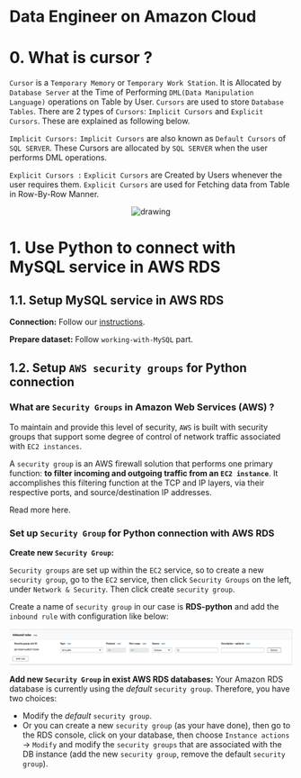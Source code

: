 # Data Engineer on Amazon Cloud

# 0. What is cursor ?
`Cursor` is a `Temporary Memory` or `Temporary Work Station`. It is Allocated by `Database Server` at the Time of Performing `DML(Data Manipulation Language)` operations on Table by User. `Cursors` are used to store `Database Tables`. There are 2 types of `Cursors`: `Implicit Cursors` and `Explicit Cursors`. These are explained as following below.

`Implicit Cursors:`
`Implicit Cursors` are also known as `Default Cursors` of `SQL SERVER`. These Cursors are allocated by `SQL SERVER` when the user performs DML operations.

`Explicit Cursors :`
`Explicit Cursors` are Created by Users whenever the user requires them. `Explicit Cursors` are used for Fetching data from Table in Row-By-Row Manner.

<p align = "center">
    <img src="https://runestone.academy/ns/books/published/py4e-int/_images/cursor.svg" alt="drawing"/>
</p>

# 1. Use Python to connect with MySQL service in AWS RDS 
## 1.1. Setup MySQL service in AWS RDS

**Connection:**
Follow our [instructions](https://docs.google.com/presentation/d/1s8ZW-aKP_fAm28bbVhN4yDjD3ZacQyul/edit?usp=sharing&ouid=103057077167517333764&rtpof=true&sd=true).

**Prepare dataset:**
Follow `working-with-MySQL` part.

## 1.2. Setup `AWS security groups` for Python connection
### What are `Security Groups` in Amazon Web Services (AWS) ?
To maintain and provide this level of security, `AWS` is built with security groups that support some degree of control of network traffic associated with `EC2 instances`.

A `security group` is an AWS firewall solution that performs one primary function: **to filter incoming and outgoing traffic from an `EC2 instance`**. It accomplishes this filtering function at the TCP and IP layers, via their respective ports, and source/destination IP addresses.

Read more here.

### Set up `Security Group` for Python connection with AWS RDS
**Create new `Security Group`:**

`Security groups` are set up within the `EC2` service, so to create a new `security group`, go to the `EC2` service, then click `Security Groups` on the left, under `Network & Security`. Then click create `security group`. 

Create a name of `security group` in our case is **RDS-python** and add the `inbound rule` with configuration like below:

<p align = "center">
    <img src="https://github.com/DatacollectorVN/Data-Engineer-on-cloud/blob/master/public-imgs/inbound_rules_sec_group.png?raw=true" alt="drawing"/>
</p>

**Add new `Security Group` in exist AWS RDS databases:**
Your Amazon RDS database is currently using the *default* `security group`. Therefore, you have two choices:

- Modify the *default* `security group`.
- Or you can create a new `security group` (as your have done), then go to the RDS console, click on your database, then choose `Instance actions` -> `Modify` and modify the `security groups` that are associated with the DB instance (add the new `security group`, remove the default `security group`).

